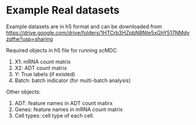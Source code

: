 # Example Real datasets
Example datasets are in h5 format and can be downloaded from https://drive.google.com/drive/folders/1HTCrb3HZpbN8Nte5xGhY517NMdyzqftw?usp=sharing  
  
Required objects in h5 file for running scMDC
1) X1: mRNA count matrix
2) X2: ADT count matrix
3) Y: True labels (if existed)
4) Batch: batch indicator (for multi-batch analysis)

Other objects:
1) ADT: feature names in ADT count matirx
2) Genes: feature names in mRNA count matrix
3) Cell types: cell type of each cell.
